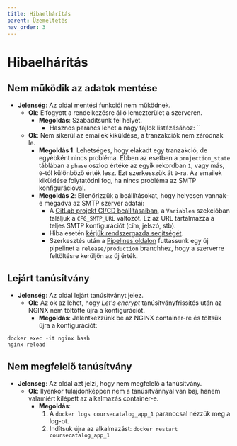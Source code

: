 ```yaml
---
title: Hibaelhárítás
parent: Üzemeltetés
nav_order: 3
---
```

# Hibaelhárítás

## Nem működik az adatok mentése

* **Jelenség**: Az oldal mentési funkciói nem működnek.
    * **Ok**: Elfogyott a rendelkezésre álló lemezterület a szerveren.
        * **Megoldás**: Szabadítsunk fel helyet.
            * Hasznos parancs lehet a nagy fájlok listázásához: ``
    * **Ok**: Nem sikerül az emailek kiküldése, a tranzakciók nem záródnak le.
        * **Megoldás 1**: Lehetséges, hogy elakadt egy tranzakció, de egyébként nincs probléma. Ebben az esetben a `projection_state` táblában a `phase` oszlop értéke az egyik rekordban `1`, vagy más, `0`-tól különböző érték lesz. Ezt szerkesszük át `0`-ra. Az emailek kiküldése folytatódni fog, ha nincs probléma az SMTP konfigurációval.
        * **Megoldás 2**: Ellenőrizzük a beállításokat, hogy helyesen vannak-e megadva az SMTP szerver adatai:
            * A [GitLab projekt CI/CD beállításaiban](https://gitlab.com/kmooc-course-catalog/course-catalog/-/settings/ci_cd), a `Variables` szekcióban találjuk a `CFG_SMTP_URL` változót. Ez az URL tartalmazza a teljes SMTP konfigurációt (cím, jelszó, stb).
            * Hiba esetén [kérjük rendszergazda segítségét](mailto:support@uni-obuda.hu).
            * Szerkesztés után a [Pipelines oldalon](https://gitlab.com/kmooc-course-catalog/course-catalog/-/pipelines/new) futtassunk egy új pipelinet a `release/production` branchhez, hogy a szerverre feltöltésre kerüljön az új érték.

## Lejárt tanúsítvány

* **Jelenség**: Az oldal lejárt tanúsítványt jelez.
    * **Ok**: Az ok az lehet, hogy *Let's encrypt* tanúsítványfrissítés után az NGINX nem töltötte újra a konfigurációt.
         * **Megoldás**: Jelentkezzünk be az NGINX container-re és töltsük újra a konfigurációt:
```
docker exec -it nginx bash
nginx reload
```

## Nem megfelelő tanúsítvány

* **Jelenség**: Az oldal azt jelzi, hogy nem megfelelő a tanúsítvány.
    * **Ok**: Ilyenkor tulajdonképpen nem a tanúsítvánnyal van baj, hanem valamiért kilépett az alkalmazás container-e.
        * **Megoldás**:
            1. A `docker logs coursecatalog_app_1` paranccsal nézzük meg a log-ot.
            2. Indítsuk újra az alkalmazást: `docker restart coursecatalog_app_1`



